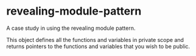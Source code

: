 # revealing-module-pattern
A case study in using the revealing module pattern.

This object defines all the functions and variables in private scope and returns pointers to the functions and variables that you wish to be public.
